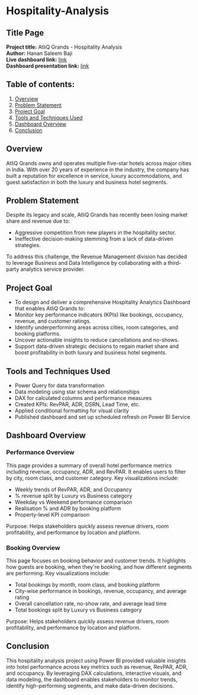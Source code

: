 # Hospitality-Analysis

## Title Page

**Project title:** AtliQ Grands - Hospitality Analysis   
**Author:** Hanan Saleem Baji  
**Live dashboard link:** [link](https://app.powerbi.com/view?r=eyJrIjoiNGVkMjUwMjYtMWE1Ny00NmFkLWE1ZGQtMjZmZTg1MTNkNTllIiwidCI6ImM2ZTU0OWIzLTVmNDUtNDAzMi1hYWU5LWQ0MjQ0ZGM1YjJjNCJ9)      
**Dashboard presentation link:** [link](https://drive.google.com/file/d/1Wr8OOtT_Xz8mLPDmhwlVQjHNCE68Nnnn/view?usp=sharing)


## Table of contents:

1. [Overview](#overview)
2. [Problem Statement](#problem-statement)
3. [Project Goal](#project-goal)
4. [Tools and Techniques Used](#tools-and-techniques-used)
5. [Dashboard Overview](#dashboard-overview)
6. [Conclusion](#conclusion)

## Overview

AtliQ Grands owns and operates multiple five-star hotels across major cities in India. With over 20 years of experience in the industry, the company has built a reputation for excellence in service, luxury accommodations, and guest satisfaction in both the luxury and business hotel segments.

## Problem Statement

Despite its legacy and scale, AtliQ Grands has recently been losing market share and revenue due to:  
- Aggressive competition from new players in the hospitality sector.  
- Ineffective decision-making stemming from a lack of data-driven strategies.

To address this challenge, the Revenue Management division has decided to leverage Business and Data Intelligence by collaborating with a third-party analytics service provider.

## Project Goal

- To design and deliver a comprehensive Hospitality Analytics Dashboard that enables AtliQ Grands to:
- Monitor key performance indicators (KPIs) like bookings, occupancy, revenue, and customer ratings.
- Identify underperforming areas across cities, room categories, and booking platforms.
- Uncover actionable insights to reduce cancellations and no-shows.
- Support data-driven strategic decisions to regain market share and boost profitability in both luxury and business hotel segments.

## Tools and Techniques Used

- Power Query for data transformation
- Data modeling using star schema and relationships
- DAX for calculated columns and performance measures
- Created KPIs: RevPAR, ADR, DSRN, Lead Time, etc.
- Applied conditional formatting for visual clarity
- Published dashboard and set up scheduled refresh on Power BI Service
  
## Dashboard Overview

### Performance Overview
 
 This page provides a summary of overall hotel performance metrics including revenue, occupancy, ADR, and RevPAR. It enables users to filter by city, room class, and customer category. Key visualizations include:

  - Weekly trends of RevPAR, ADR, and Occupancy
  - % revenue split by Luxury vs Business category
  - Weekday vs Weekend performance comparison
  - Realisation % and ADR by booking platform
  - Property-level KPI comparison

Purpose: Helps stakeholders quickly assess revenue drivers, room profitability, and performance by location and platform.


### Booking Overview 

This page focuses on booking behavior and customer trends. It highlights how guests are booking, when they're booking, and how different segments are performing. Key visualizations include:

  - Total bookings by month, room class, and booking platform
  - City-wise performance in bookings, revenue, occupancy, and average rating
  - Overall cancellation rate, no-show rate, and average lead time
  - Total bookings split by Luxury vs Business category

Purpose: Helps stakeholders quickly assess revenue drivers, room profitability, and performance by location and platform.

## Conclusion

This hospitality analysis project using Power BI provided valuable insights into hotel performance across key metrics such as revenue, RevPAR, ADR, and occupancy. By leveraging DAX calculations, interactive visuals, and data modeling, the dashboard enables stakeholders to monitor trends, identify high-performing segments, and make data-driven decisions.
